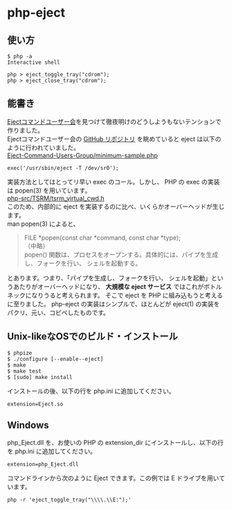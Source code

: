 php-eject
=====================

使い方
---------------------

    $ php -a
    Interactive shell
    
    php > eject_toggle_tray("cdrom");
    php > eject_close_tray("cdrom");


能書き
---------------------
[Ejectコマンドユーザー会](http://eject.kokuda.org/)を見つけて徹夜明けのどうしようもないテンションで作りました。  
Ejectコマンドユーザー会の [GitHub リポジトリ](https://github.com/Akkiesoft/Eject-Command-Users-Group/) を眺めていると eject は以下のように行われていました。  
[Eject-Command-Users-Group/minimum-sample.php](https://github.com/Akkiesoft/Eject-Command-Users-Group/blob/14fd8b020812182a3156dcade6dcdb84b872ddab/minimum-sample.php#L4)

    exec('/usr/sbin/eject -T /dev/sr0');

実装方法としてはとってリ早い exec のコール。しかし、 PHP の exec の実装は popen(3) を用いています。  
[php-src/TSRM/tsrm_virtual_cwd.h](https://github.com/php/php-src/blob/8775a37559caa67b2b8d5ede02cde2bac2f974e0/TSRM/tsrm_virtual_cwd.h#L311)  
このため、内部的に eject を実装するのに比べ、いくらかオーバーヘッドが生じます。  
man popen(3) によると、

> FILE *popen(const char *command, const char *type);  
> （中略）  
> popen() 関数は、プロセスをオープンする。具体的には、パイプを生成し、フォークを行い、 シェルを起動する。

とあります。つまり、「パイプを生成し、フォークを行い、 シェルを起動」というあたりがオーバーヘッドになり、
 **大規模な eject サービス** ではこれがボトルネックになりうると考えられます。
そこで eject を PHP に組み込もうと考えるに至りました。
php-eject の実装はシンプルで、ほとんどが eject(1) の実装をパクリ、元い、コピペしたものです。

Unix-likeなOSでのビルド・インストール
---------------------

    $ phpize
    $ ./configure [--enable--eject] 
    $ make
    $ make test
    $ [sudo] make install

インストールの後、以下の行を php.ini に追加してください。

    extension=Eject.so


Windows
---------------------
php_Eject.dll を、お使いの PHP の extension_dir にインストールし、以下の行を php.ini に追加してください。

    extension=php_Eject.dll

コマンドラインから次のように Eject できます。この例では E ドライブを用いています。

    php -r 'eject_toggle_tray("\\\\.\\E:");'
